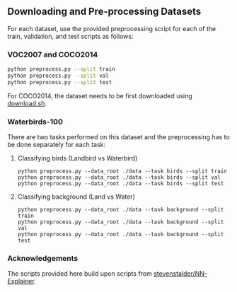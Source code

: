 ## Downloading and Pre-processing Datasets

For each dataset, use the provided preprocessing script for each of the train, validation, and test scripts as follows:

### VOC2007 and COCO2014

```bash
python preprocess.py --split train
python preprocess.py --split val
python preprocess.py --split test
```

For COCO2014, the dataset needs to be first downloaded using [download.sh](COCO2014/download.sh).

### Waterbirds-100

There are two tasks performed on this dataset and the preprocessing has to be done separately for each task:
1) Classifying birds (Landbird vs Waterbird)
   
   ```
   python preprocess.py --data_root ./data --task birds --split train
   python preprocess.py --data_root ./data --task birds --split val
   python preprocess.py --data_root ./data --task birds --split test
   ```
3) Classifying background (Land vs Water)
   
   ```
   python preprocess.py --data_root ./data --task background --split train
   python preprocess.py --data_root ./data --task background --split val
   python preprocess.py --data_root ./data --task background --split test
   ```

### Acknowledgements

The scripts provided here build upon scripts from [stevenstalder/NN-Explainer](https://github.com/stevenstalder/NN-Explainer).


